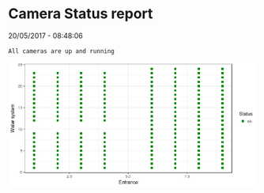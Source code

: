 Camera Status report
================
20/05/2017 - 08:48:06

    All cameras are up and running

![](camreport_files/figure-markdown_github/unnamed-chunk-2-1.png)

